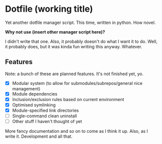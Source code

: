 Dotfile (working title)
=======================

Yet another dotfile manager script. This time, written in python. How novel.

**Why not use (insert other manager script here)?**

I didn't write that one. Also, it probably doesn't do what I want it to do. Well, it probably does, but it was kinda fun writing this anyway. Whatever.

Features
--------

Note: a bunch of these are planned features. It's not finished yet, yo.

- [x] Modular system (to allow for submodules/subrepos/general nice management)
- [x] Module dependencies
- [x] Inclusion/exclusion rules based on current environment
- [x] Optimised symlinking
- [x] Module-specified link directories
- [ ] Single-command clean uninstall
- [ ] Other stuff I haven't thought of yet

More fancy documentation and so on to come as I think it up. Also, as I write it. Development and all that.
